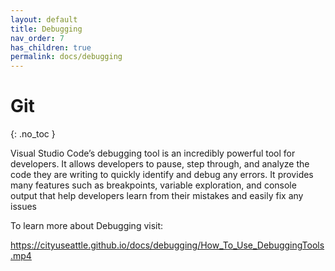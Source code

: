 ```yaml
---
layout: default
title: Debugging
nav_order: 7
has_children: true
permalink: docs/debugging
---
```


# Git
{: .no_toc }


Visual Studio Code’s debugging tool is an incredibly powerful tool for developers. It allows developers to pause, step through, and analyze the code they are writing to quickly identify and debug any errors. It provides many features such as breakpoints, variable exploration, and console output that help developers learn from their mistakes and easily fix any issues


To learn more about Debugging visit:

https://cityuseattle.github.io/docs/debugging/How_To_Use_DebuggingTools.mp4


